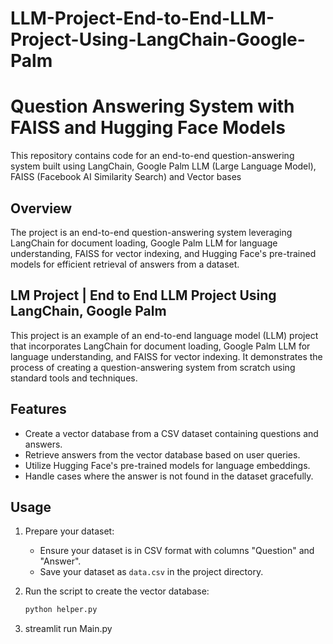 # LLM-Project-End-to-End-LLM-Project-Using-LangChain-Google-Palm
# Question Answering System with FAISS and Hugging Face Models

This repository contains code for an end-to-end question-answering system built using LangChain, Google Palm LLM (Large Language Model), FAISS (Facebook AI Similarity Search) and Vector bases

## Overview

The project is an end-to-end question-answering system leveraging LangChain for document loading, Google Palm LLM for language understanding, FAISS for vector indexing, and Hugging Face's pre-trained models for efficient retrieval of answers from a dataset.

## LM Project | End to End LLM Project Using LangChain, Google Palm

This project is an example of an end-to-end language model (LLM) project that incorporates LangChain for document loading, Google Palm LLM for language understanding, and FAISS for vector indexing. It demonstrates the process of creating a question-answering system from scratch using standard tools and techniques.

## Features

- Create a vector database from a CSV dataset containing questions and answers.
- Retrieve answers from the vector database based on user queries.
- Utilize Hugging Face's pre-trained models for language embeddings.
- Handle cases where the answer is not found in the dataset gracefully.

## Usage

1. Prepare your dataset:
   - Ensure your dataset is in CSV format with columns "Question" and "Answer".
   - Save your dataset as `data.csv` in the project directory.

2. Run the script to create the vector database:
   ```bash
   python helper.py
3. streamlit run Main.py
